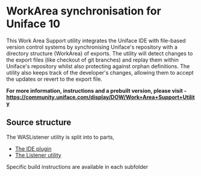 # WorkArea synchronisation for Uniface 10

This Work Area Support utility integrates the Uniface IDE with file-based version control systems by synchronising Uniface's repository with a directory structure (WorkArea) of exports. The utility will detect changes to the export files (like checkout of git branches) and replay them within Uniface's repository whilst also protecting against orphan definitions.
The utility also keeps track of the developer's changes, allowing them to accept the updates or revert to the export file.

**For more information, instructions and a prebuilt version, please visit - <https://community.uniface.com/display/DOW/Work+Area+Support+Utility>**

## Source structure

The WASListener utility is split into to parts,

* [The IDE plugin](./IdePlugin)
* [The Listener utility](./listener)

Specific build instructions are available in each subfolder
